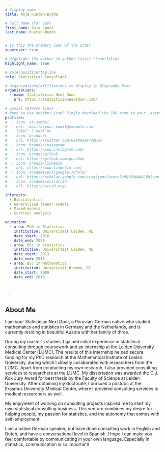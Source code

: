 ```yaml
---
# Display name
title: Anja Rueten-Budde

# Full name (for SEO)
first_name: Anja Juana
last_name: Rueten-Budde


# Is this the primary user of the site?
superuser: true

# Highlight the author in author lists? (true/false)
highlight_name: true

# Role/position/tagline
role: Statistical Consultant

# Organizations/Affiliations to display in Biography blox
organizations:
  - name: Statistician Next Door
    url: https://statisticiannextdoor.com/

# Social network links
# Need to use another icon? Simply download the SVG icon to your `assets/media/icons/` folder.
profiles:
#  - icon: at-symbol
#    url: 'mailto:your-email@example.com'
#    label: E-mail Me
#  - icon: brands/x
#    url: https://twitter.com/GetResearchDev
#  - icon: brands/instagram
#    url: https://www.instagram.com/
#  - icon: brands/github
#    url: https://github.com/gcushen
#  - icon: brands/linkedin
#    url: https://www.linkedin.com/
#  - icon: academicons/google-scholar
#    url: https://scholar.google.com/citations?user=7vRQfd8AAAAJ&hl=en
#  - icon: academicons/orcid
#    url: https://orcid.org/

interests:
  - Biostatistics
  - Generalized linear models
  - Mixed-models
  - Survival analysis

education:
  - area: PhD in Statistics
    institution: Universiteit Leiden, NL
    date_start: 2016
    date_end: 2020
  - area: MSc in Statistics
    institution: Universiteit Leiden, NL
    date_start: 2013
    date_end: 2015
  - area: BSc in Mathematics
    institution: Universität Bremen, DE
    date_start: 2009
    date_end: 2013



---
```


## About Me

I am your Statistician Next Door, a Peruvian-German native who studied mathematics and statistics in Germany and the Netherlands, and is currently residing in beautiful Austria with her family of three. 

During my master's studies, I gained initial experience in statistical consulting through coursework and an internship at the Leiden University Medical Center (LUMC). The results of this internship helped secure funding for my PhD research at the Mathematical Institute of Leiden University, during which I closely collaborated with researchers from the LUMC. Apart from conducting my own research, I also provided consulting services to researchers at the LUMC. My dissertation was awarded the C.J. Kok Jury Award for best thesis by the Faculty of Science at Leiden University. After obtaining my doctorate, I pursued a postdoc at the Erasmus University Medical Center, where I provided consulting services to medical researchers as well.

My enjoyment of working on consulting projects inspired me to start my own statistical consulting business. This venture combines my desire for helping people, my passion for statistics, and the autonomy that comes with self-employment.

I am a native German speaker, but have done consulting work in English and Dutch, and have a conversational level in Spanish. I hope I can make you feel comfortable by communicating in your own language. Especially in statistics, communication is so important!